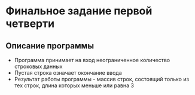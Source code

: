 # Финальное задание первой четверти

## Описание программы

+ Программа принимает на вход неограниченное количество строковых данных
+ Пустая строка означает окончание ввода
+ Результат работы программы - массив строк, состоящий только из тех строк, длина которых меньше или равна 3